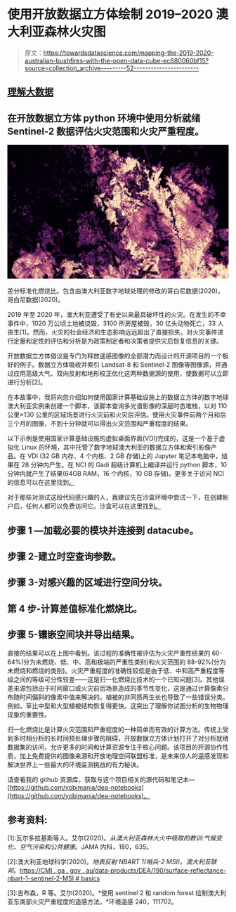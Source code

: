 # 使用开放数据立方体绘制 2019–2020 澳大利亚森林火灾图

> 原文：<https://towardsdatascience.com/mapping-the-2019-2020-australian-bushfires-with-the-open-data-cube-ec680060bf15?source=collection_archive---------52----------------------->

## [理解大数据](https://towardsdatascience.com/tagged/making-sense-of-big-data)

## 在开放数据立方体 python 环境中使用分析就绪 Sentinel-2 数据评估火灾范围和火灾严重程度。

![](img/74226b1b034b6e09f271878e1d01ad8c.png)

差分标准化燃烧比。包含由澳大利亚数字地球处理的修改的哥白尼数据(2020)。哥白尼数据(2020)。

2019 年至 2020 年，澳大利亚遭受了有史以来最具破坏性的火灾。在发生的不幸事件中，1020 万公顷土地被烧毁，3100 所房屋被毁，30 亿头动物死亡，33 人丧生[1]。然而，火灾的社会经济和生态影响远远超出了直接损失。对火灾事件进行定量和定性的评估和分析是为政策制定者和决策者提供灾后恢复信息的关键。

开放数据立方体倡议是专门为释放遥感图像的全部潜力而设计的开源项目的一个极好的例子。数据立方体吸收并索引 Landsat-8 和 Sentinel-2 图像等图像源，并通过应用高级大气、双向反射和地形校正优化这两种数据源的使用，使数据可以立即进行分析[2]。

在本故事中，我将向您介绍如何使用国家计算基础设施上的数据立方体的数字地球澳大利亚实例来创建一个脚本，该脚本查询多光谱影像的深层时态堆栈，以对 110 公里×130 公里的区域场景进行火灾前和火灾后评估。使用火灾事件前两个月和后三个月的图像，不到十分钟就可以得出火灾范围和严重程度的结果。

以下示例是使用国家计算基础设施的虚拟桌面界面(VDI)完成的，这是一个基于虚拟化 Linux 的环境，其中托管了数字地球澳大利亚的数据立方体和索引影像产品。在 VDI (32 GB 内存、4 个内核、2 GB 存储)上的 Jupyter 笔记本电脑中，结果在 28 分钟内产生。在 NCI 的 Gadi 超级计算机上编译并运行 python 脚本，10 分钟内就产生了结果(64GB RAM，16 个内核，10 GB 存储)。更多关于访问 NCI 的信息可以在这里找到[。](https://docs.dea.ga.gov.au/about/intro.html)

对于那些对测试这段代码感兴趣的人，我建议先在沙盒环境中尝试一下，在创建帐户后，任何人都可以免费访问它。沙盒可以在这里找到[。](https://app.sandbox.dea.ga.gov.au/hub/login)

## 步骤 1 —加载必要的模块并连接到 datacube。

## 步骤 2-建立时空查询参数。

## 步骤 3-对感兴趣的区域进行空间分块。

## 第 4 步-计算差值标准化燃烧比。

## 步骤 5-镶嵌空间块并导出结果。

直接的结果可以在上图中看到。该过程的准确性被评估为火灾严重性结果的 60-64%(分为未燃烧、低、中、高和极端的严重性类别)和火灾范围的 88-92%(分为未燃烧和燃烧的类别)。火灾严重程度的准确性较低是由于低、中和高严重程度等级之间的等级可分性较差——这是归一化燃烧比技术的一个已知问题[3]。其他误差来源包括由于时间窗口或火灾前后场景造成的季节性变化，这是通过计算像素分布随时间偏斜的像素中值来解决的。植被的非同质再生长也导致了一些错误分类。例如，草比中型和大型植被结构恢复得更快。这突出了理解你试图分析的生物物理现象的重要性。

归一化燃烧比是计算火灾范围和严重程度的一种简单而有效的计算方法。传统上受到多时相分析的长时间预处理步骤的阻碍，开放数据立方体计划打开了对分析就绪数据集的访问，允许更多的时间和计算资源专注于核心问题。该项目的开源协作性质，加上免费提供的图像来源和开放地理空间联盟标准，是未来惊人的遥感发现和解决世界上一些最大的环境监测挑战的有力秘诀。

请查看我的 github 资源库，获取与这个项目相关的源代码和笔记本—[https://github.com/yobimania/dea-notebooks](https://github.com/yobimania/dea-notebooks)。

## 参考资料:

[1]:瓦尔多拉基斯等人。艾尔(2020)。*从澳大利亚森林大火中吸取的教训:气候变化、空气污染和公共健康*。JAMA 内科，180，635。

[2]:澳大利亚地球科学(2020)。*地表反射 NBART 1(哨兵-2 MSI)。澳大利亚联邦*。[https://CMI . ga . gov . au/data-products/DEA/190/surface-reflectance-nbart-1-sentinel-2-MSI # basics](https://cmi.ga.gov.au/data-products/dea/190/surface-reflectance-nbart-1-sentinel-2-msi#basics)

[3]:吉布森，R 等。艾尔(2020)。*使用 sentinel 2 和 random forest 绘制澳大利亚东南部火灾严重程度的遥感方法。*环境遥感 240，111702。